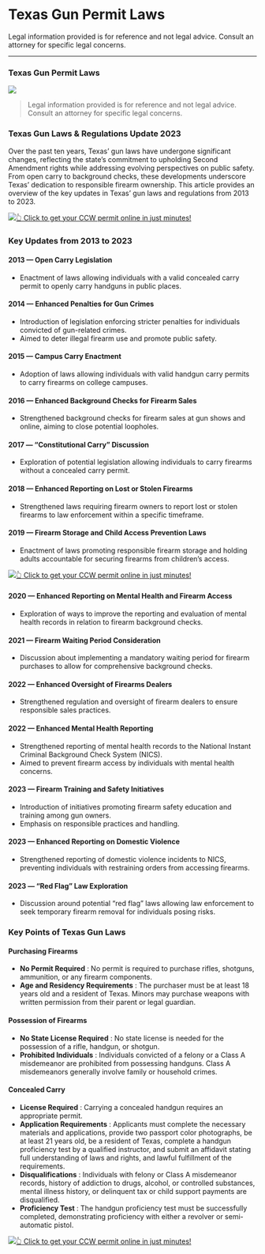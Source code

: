 # Texas Gun Permit Laws

Legal information provided is for reference and not legal advice. Consult an attorney for specific legal concerns. 

* * *

### Texas Gun Permit Laws

![](https://cdn-images-1.medium.com/max/800/1*LDnz8huco4jkSXfqz9eiDQ.png)

> Legal information provided is for reference and not legal advice. Consult an attorney for specific legal concerns.

### Texas Gun Laws & Regulations Update 2023

Over the past ten years, Texas’ gun laws have undergone significant changes, reflecting the state’s commitment to upholding Second Amendment rights while addressing evolving perspectives on public safety. From open carry to background checks, these developments underscore Texas’ dedication to responsible firearm ownership. This article provides an overview of the key updates in Texas’ gun laws and regulations from 2013 to 2023.

[![](https://cdn-images-1.medium.com/max/1200/1*aCmvRhaa5Xjz4zDZxHzAjg.png)](https://sndn.to/ccw)[👆 Click to get your CCW permit online in just minutes!](https://sndn.to/ccw)

### Key Updates from 2013 to 2023

#### 2013 — Open Carry Legislation

  * Enactment of laws allowing individuals with a valid concealed carry permit to openly carry handguns in public places.



#### 2014 — Enhanced Penalties for Gun Crimes

  * Introduction of legislation enforcing stricter penalties for individuals convicted of gun-related crimes.
  * Aimed to deter illegal firearm use and promote public safety.



#### 2015 — Campus Carry Enactment

  * Adoption of laws allowing individuals with valid handgun carry permits to carry firearms on college campuses.



#### 2016 — Enhanced Background Checks for Firearm Sales

  * Strengthened background checks for firearm sales at gun shows and online, aiming to close potential loopholes.



#### 2017 — “Constitutional Carry” Discussion

  * Exploration of potential legislation allowing individuals to carry firearms without a concealed carry permit.



#### 2018 — Enhanced Reporting on Lost or Stolen Firearms

  * Strengthened laws requiring firearm owners to report lost or stolen firearms to law enforcement within a specific timeframe.



#### 2019 — Firearm Storage and Child Access Prevention Laws

  * Enactment of laws promoting responsible firearm storage and holding adults accountable for securing firearms from children’s access.


[![](https://cdn-images-1.medium.com/max/1200/1*TMCVgNoKp2NAtvLSAMkaJg.png)](https://sndn.to/ccw)[👆 Click to get your CCW permit online in just minutes!](https://sndn.to/ccw)

#### 2020 — Enhanced Reporting on Mental Health and Firearm Access

  * Exploration of ways to improve the reporting and evaluation of mental health records in relation to firearm background checks.



#### 2021 — Firearm Waiting Period Consideration

  * Discussion about implementing a mandatory waiting period for firearm purchases to allow for comprehensive background checks.



#### 2022 — Enhanced Oversight of Firearms Dealers

  * Strengthened regulation and oversight of firearm dealers to ensure responsible sales practices.



#### 2022 — Enhanced Mental Health Reporting

  * Strengthened reporting of mental health records to the National Instant Criminal Background Check System (NICS).
  * Aimed to prevent firearm access by individuals with mental health concerns.



#### 2023 — Firearm Training and Safety Initiatives

  * Introduction of initiatives promoting firearm safety education and training among gun owners.
  * Emphasis on responsible practices and handling.



#### 2023 — Enhanced Reporting on Domestic Violence

  * Strengthened reporting of domestic violence incidents to NICS, preventing individuals with restraining orders from accessing firearms.



#### 2023 — “Red Flag” Law Exploration

  * Discussion around potential “red flag” laws allowing law enforcement to seek temporary firearm removal for individuals posing risks.



### Key Points of Texas Gun Laws

#### Purchasing Firearms

  * **No Permit Required** : No permit is required to purchase rifles, shotguns, ammunition, or any firearm components.
  * **Age and Residency Requirements** : The purchaser must be at least 18 years old and a resident of Texas. Minors may purchase weapons with written permission from their parent or legal guardian.



#### Possession of Firearms

  * **No State License Required** : No state license is needed for the possession of a rifle, handgun, or shotgun.
  * **Prohibited Individuals** : Individuals convicted of a felony or a Class A misdemeanor are prohibited from possessing handguns. Class A misdemeanors generally involve family or household crimes.



#### Concealed Carry

  * **License Required** : Carrying a concealed handgun requires an appropriate permit.
  * **Application Requirements** : Applicants must complete the necessary materials and applications, provide two passport color photographs, be at least 21 years old, be a resident of Texas, complete a handgun proficiency test by a qualified instructor, and submit an affidavit stating full understanding of laws and rights, and lawful fulfillment of the requirements.
  * **Disqualifications** : Individuals with felony or Class A misdemeanor records, history of addiction to drugs, alcohol, or controlled substances, mental illness history, or delinquent tax or child support payments are disqualified.
  * **Proficiency Test** : The handgun proficiency test must be successfully completed, demonstrating proficiency with either a revolver or semi-automatic pistol.


[![](https://cdn-images-1.medium.com/max/1200/1*UmVcdbz7GlGdNVJMx2tkag.png)](https://sndn.to/ccw)[👆 Click to get your CCW permit online in just minutes!](https://sndn.to/ccw)

